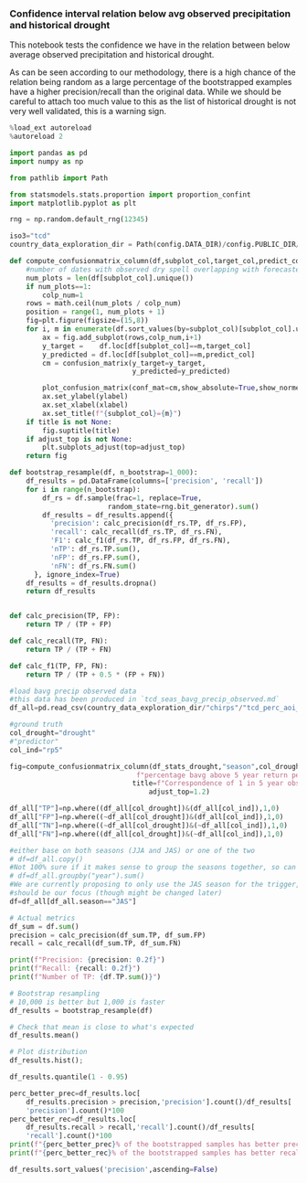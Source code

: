 ### Confidence interval relation below avg observed precipitation and historical drought
This notebook tests the confidence we have in the relation between below average observed precipitation and historical drought. 

As can be seen according to our methodology, there is a high chance of the relation being random as a large percentage of the bootstrapped examples have a higher precision/recall than the original data. While we should be careful to attach too much value to this as the list of historical drought is not very well validated, this is a warning sign.

```python
%load_ext autoreload
%autoreload 2
```

```python
import pandas as pd
import numpy as np

from pathlib import Path

from statsmodels.stats.proportion import proportion_confint
import matplotlib.pyplot as plt

rng = np.random.default_rng(12345)
```

```python
iso3="tcd"
country_data_exploration_dir = Path(config.DATA_DIR)/config.PUBLIC_DIR/"exploration"/iso3
```

```python
def compute_confusionmatrix_column(df,subplot_col,target_col,predict_col, ylabel,xlabel,colp_num=3,title=None,adjust_top=None):
    #number of dates with observed dry spell overlapping with forecasted per month
    num_plots = len(df[subplot_col].unique())
    if num_plots==1:
        colp_num=1
    rows = math.ceil(num_plots / colp_num)
    position = range(1, num_plots + 1)
    fig=plt.figure(figsize=(15,8))
    for i, m in enumerate(df.sort_values(by=subplot_col)[subplot_col].unique()):
        ax = fig.add_subplot(rows,colp_num,i+1)
        y_target =    df.loc[df[subplot_col]==m,target_col]
        y_predicted = df.loc[df[subplot_col]==m,predict_col]
        cm = confusion_matrix(y_target=y_target, 
                              y_predicted=y_predicted)

        plot_confusion_matrix(conf_mat=cm,show_absolute=True,show_normed=True,axis=ax,class_names=["No","Yes"])
        ax.set_ylabel(ylabel)
        ax.set_xlabel(xlabel)
        ax.set_title(f"{subplot_col}={m}")
    if title is not None:
        fig.suptitle(title)
    if adjust_top is not None:
        plt.subplots_adjust(top=adjust_top)
    return fig
```

```python
def bootstrap_resample(df, n_bootstrap=1_000):
    df_results = pd.DataFrame(columns=['precision', 'recall'])
    for i in range(n_bootstrap):
        df_rs = df.sample(frac=1, replace=True, 
                        random_state=rng.bit_generator).sum()
        df_results = df_results.append({
          'precision': calc_precision(df_rs.TP, df_rs.FP),
          'recall': calc_recall(df_rs.TP, df_rs.FN),
          'F1': calc_f1(df_rs.TP, df_rs.FP, df_rs.FN),
          'nTP': df_rs.TP.sum(),
          'nFP': df_rs.FP.sum(),
          'nFN': df_rs.FN.sum()
      }, ignore_index=True)
    df_results = df_results.dropna()
    return df_results


def calc_precision(TP, FP):
    return TP / (TP + FP)

def calc_recall(TP, FN):
    return TP / (TP + FN)

def calc_f1(TP, FP, FN):
    return TP / (TP + 0.5 * (FP + FN))
```

```python
#load bavg precip observed data
#this data has been produced in `tcd_seas_bavg_precip_observed.md`
df_all=pd.read_csv(country_data_exploration_dir/"chirps"/"tcd_perc_aoi_bavg.csv")
```

```python
#ground truth
col_drought="drought"
#"predictor"
col_ind="rp5"
```

```python
fig=compute_confusionmatrix_column(df_stats_drought,"season",col_drought,col_ind,"drought year in framework",
                               f"percentage bavg above 5 year return period ",
                              title=f"Correspondence of 1 in 5 year observed below average precipitation and reported drought years",
                                  adjust_top=1.2)
```

```python
df_all["TP"]=np.where((df_all[col_drought])&(df_all[col_ind]),1,0)
df_all["FP"]=np.where((~df_all[col_drought])&(df_all[col_ind]),1,0)
df_all["TN"]=np.where((~df_all[col_drought])&(~df_all[col_ind]),1,0)
df_all["FN"]=np.where((df_all[col_drought])&(~df_all[col_ind]),1,0)
```

```python
#either base on both seasons (JJA and JAS) or one of the two
# df=df_all.copy()
#Not 100% sure if it makes sense to group the seasons together, so can e.g. have 2FP but think it does
# df=df_all.groupby("year").sum()
#We are currently proposing to only use the JAS season for the trigger, so think that
#should be our focus (though might be changed later)
df=df_all[df_all.season=="JAS"]
```

```python
# Actual metrics
df_sum = df.sum()
precision = calc_precision(df_sum.TP, df_sum.FP)
recall = calc_recall(df_sum.TP, df_sum.FN)

print(f"Precision: {precision: 0.2f}")
print(f"Recall: {recall: 0.2f}")
print(f"Number of TP: {df.TP.sum()}")
```

```python
# Bootstrap resampling
# 10,000 is better but 1,000 is faster
df_results = bootstrap_resample(df)
```

```python
# Check that mean is close to what's expected
df_results.mean()
```

```python
# Plot distribution
df_results.hist();
```

```python
df_results.quantile(1 - 0.95)
```

```python
perc_better_prec=df_results.loc[
    df_results.precision > precision,'precision'].count()/df_results[
    'precision'].count()*100
perc_better_rec=df_results.loc[
    df_results.recall > recall,'recall'].count()/df_results[
    'recall'].count()*100
print(f"{perc_better_prec}% of the bootstrapped samples has better precision than the original")
print(f"{perc_better_rec}% of the bootstrapped samples has better recall than the original")
```

```python
df_results.sort_values('precision',ascending=False)
```
